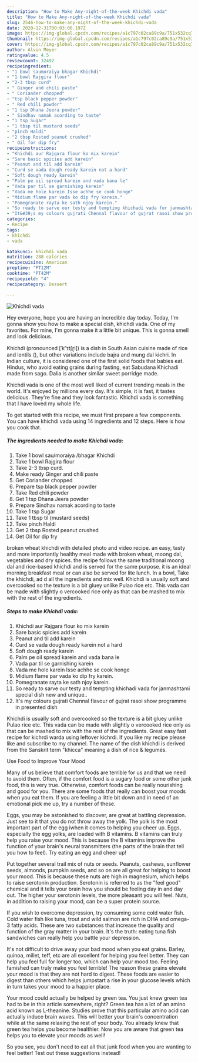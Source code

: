 ```yaml
---
description: "How to Make Any-night-of-the-week Khichdi vada"
title: "How to Make Any-night-of-the-week Khichdi vada"
slug: 2546-how-to-make-any-night-of-the-week-khichdi-vada
date: 2020-12-31T00:03:00.197Z
image: https://img-global.cpcdn.com/recipes/a1c797c02ca89c9a/751x532cq70/khichdi-vada-recipe-main-photo.jpg
thumbnail: https://img-global.cpcdn.com/recipes/a1c797c02ca89c9a/751x532cq70/khichdi-vada-recipe-main-photo.jpg
cover: https://img-global.cpcdn.com/recipes/a1c797c02ca89c9a/751x532cq70/khichdi-vada-recipe-main-photo.jpg
author: Alvin Meyer
ratingvalue: 4.5
reviewcount: 32492
recipeingredient:
- "1 bowl saumoraiya bhagar Khichdi"
- "1 bowl Rajgira flour"
- "2-3 tbsp curd"
- " Ginger and chili paste"
- " Coriander chopped"
- "tsp black pepper powder"
- " Red chili powder"
- "1 tsp Dhana Jeera powder"
- " Sindhav namak acording to taste"
- "1 tsp Sugar"
- "1 tbsp til mustard seeds"
- "pinch Haldi"
- "2 tbsp Rosted peanut crushed"
- " Oil for dip fry"
recipeinstructions:
- "Khichdi aur Rajgara flour ko mix karein"
- "Sare basic spicies add karein"
- "Peanut and til add karein"
- "Curd se vada dough ready karein not a hard"
- "Soft dough ready karein"
- "Palm pe oil spread karein and vada bana le"
- "Vada par til se garnishing karein"
- "Vada me hole karein Isse achhe se cook honge"
- "Midium flame par vada ko dip fry karein."
- "Pomegranate rayta ke sath njoy karein."
- "So ready to sarve our testy and tempting khichadi vada for janmashtami special dish new and unique.."
- "It&#39;s my colours gujrati Chennal flavour of gujrat rasoi show programme in presented dish"
categories:
- Recipe
tags:
- khichdi
- vada

katakunci: khichdi vada 
nutrition: 288 calories
recipecuisine: American
preptime: "PT12M"
cooktime: "PT42M"
recipeyield: "4"
recipecategory: Dessert

---
```



![Khichdi vada](https://img-global.cpcdn.com/recipes/a1c797c02ca89c9a/751x532cq70/khichdi-vada-recipe-main-photo.jpg)

Hey everyone, hope you are having an incredible day today. Today, I'm gonna show you how to make a special dish, khichdi vada. One of my favorites. For mine, I'm gonna make it a little bit unique. This is gonna smell and look delicious.

Khichdi (pronounced [ˈkʰɪtʃɽi]) is a dish in South Asian cuisine made of rice and lentils (), but other variations include bajra and mung dal kichri. In Indian culture, it is considered one of the first solid foods that babies eat. Hindus, who avoid eating grains during fasting, eat Sabudana Khichadi made from sago. Dalia is another similar sweet porridge made.

Khichdi vada is one of the most well liked of current trending meals in the world. It's enjoyed by millions every day. It's simple, it is fast, it tastes delicious. They're fine and they look fantastic. Khichdi vada is something that I have loved my whole life.


To get started with this recipe, we must first prepare a few components. You can have khichdi vada using 14 ingredients and 12 steps. Here is how you cook that.

<!--inarticleads1-->

##### The ingredients needed to make Khichdi vada:

1. Take 1 bowl sau/moraiya /bhagar Khichdi
1. Take 1 bowl Rajgira flour
1. Take 2-3 tbsp curd.
1. Make ready  Ginger and chili paste
1. Get  Coriander chopped
1. Prepare tsp black pepper powder
1. Take  Red chili powder
1. Get 1 tsp Dhana Jeera powder
1. Prepare  Sindhav namak acording to taste
1. Take 1 tsp Sugar
1. Take 1 tbsp til (mustard seeds)
1. Take pinch Haldi
1. Get 2 tbsp Rosted peanut crushed
1. Get  Oil for dip fry


broken wheat khichdi with detailed photo and video recipe. an easy, tasty and more importantly healthy meal made with broken wheat, moong dal, vegetables and dry spices. the recipe follows the same traditional moong dal and rice-based khichdi and is served for the same purpose. it is an ideal morning breakfast meal or can also be served for lite lunch. In a bowl, Take the khichdi, ad d all the ingredients and mix well. Khichdi is usually soft and overcooked so the texture is a bit gluey unlike Pulao rice etc. This vada can be made with slightly o vercooked rice only as that can be mashed to mix with the rest of the ingredients. 

<!--inarticleads2-->

##### Steps to make Khichdi vada:

1. Khichdi aur Rajgara flour ko mix karein
1. Sare basic spicies add karein
1. Peanut and til add karein
1. Curd se vada dough ready karein not a hard
1. Soft dough ready karein
1. Palm pe oil spread karein and vada bana le
1. Vada par til se garnishing karein
1. Vada me hole karein Isse achhe se cook honge
1. Midium flame par vada ko dip fry karein.
1. Pomegranate rayta ke sath njoy karein.
1. So ready to sarve our testy and tempting khichadi vada for janmashtami special dish new and unique..
1. It&#39;s my colours gujrati Chennal flavour of gujrat rasoi show programme in presented dish


Khichdi is usually soft and overcooked so the texture is a bit gluey unlike Pulao rice etc. This vada can be made with slightly o vercooked rice only as that can be mashed to mix with the rest of the ingredients. Great easy fast recipe for kichrdi warda using leftover kichrdi. If you like my recipe please like and subscribe to my channel. The name of the dish khichdi is derived from the Sanskrit term &#34;khicca&#34; meaning a dish of rice &amp; legumes. 

Use Food to Improve Your Mood


Many of us believe that comfort foods are terrible for us and that we need to avoid them. Often, if the comfort food is a sugary food or some other junk food, this is very true. Otherwise, comfort foods can be really nourishing and good for you. There are some foods that really can boost your moods when you eat them. If you are feeling a little bit down and in need of an emotional pick me up, try a number of these.

Eggs, you may be astonished to discover, are great at battling depression. Just see to it that you do not throw away the yolk. The yolk is the most important part of the egg iwhen it comes to helping you cheer up. Eggs, especially the egg yolks, are loaded with B vitamins. B vitamins can truly help you raise your mood. This is because the B vitamins improve the function of your brain's neural transmitters (the parts of the brain that tell you how to feel). Try eating an egg and cheer up!

Put together several trail mix of nuts or seeds. Peanuts, cashews, sunflower seeds, almonds, pumpkin seeds, and so on are all great for helping to boost your mood. This is because these nuts are high in magnesium, which helps to raise serotonin production. Serotonin is referred to as the "feel good" chemical and it tells your brain how you should be feeling day in and day out. The higher your serotonin levels, the more pleasant you will feel. Nuts, in addition to raising your mood, can be a super protein source.

If you wish to overcome depression, try consuming some cold water fish. Cold water fish like tuna, trout and wild salmon are rich in DHA and omega-3 fatty acids. These are two substances that increase the quality and function of the gray matter in your brain. It's the truth: eating tuna fish sandwiches can really help you battle your depression. 

It's not difficult to drive away your bad mood when you eat grains. Barley, quinoa, millet, teff, etc are all excellent for helping you feel better. They can help you feel full for longer too, which can help your mood too. Feeling famished can truly make you feel terrible! The reason these grains elevate your mood is that they are not hard to digest. These foods are easier to digest than others which helps jumpstart a rise in your glucose levels which in turn takes your mood to a happier place.

Your mood could actually be helped by green tea. You just knew green tea had to be in this article somewhere, right? Green tea has a lot of an amino acid known as L-theanine. Studies prove that this particular amino acid can actually induce brain waves. This will better your brain's concentration while at the same relaxing the rest of your body. You already knew that green tea helps you become healthier. Now you are aware that green tea helps you to elevate your moods as well!

So you see, you don't need to eat all that junk food when you are wanting to feel better! Test out  these suggestions  instead!

